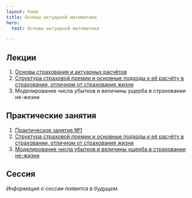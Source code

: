```yaml
---
layout: home
title: Основы актуарной математики
hero:
  text: Основы актуарной математики

---
```


## Лекции

1. [Основы страхования и актуарных расчётов](./2025/lectures/01/)
2. [Структура страховой премии и основные подходы к её расчёту в страховании, отличном от страхования жизни](./2025/lectures/02/)
3. Моделирование числа убытков и величины ущерба в страховании не-жизни

## Практические занятия

1. [Практическое занятие №1](./2025/practice/01/)
2. [Структура страховой премии и основные подходы к её расчёту в страховании, отличном от страхования жизни](./2025/practice/02/)
3. [Моделирование числа убытков и величины ущерба в страховании не-жизни](./2025/practice/03/)

## Сессия

*Информация о сессии появится в будущем.*